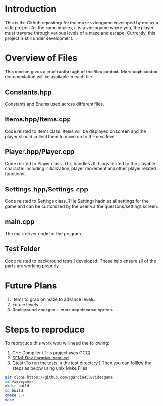 # Introduction
This is the Github repository for the maze videogame developed by me as a side project. As the name implies, 
it is a videogame where you, the player, must traverse through various levels of a maze and escape. 
Currently, this project is still under development. 

# Overview of Files
This section gives a brief runthrough of the files content. More sophiscated documentation will be available in each file. 
## Constants.hpp
Constants and Enums used across different files. 

## Items.hpp/Items.cpp
Code related to Items class. Items will be displayed on screen and the player should collect them to move on to
the next level. 

## Player.hpp/Player.cpp
Code related to Player class. This handles all things related to the playable character including initialization, player movement and other player related functions. 

## Settings.hpp/Settings.cpp 
Code related to Settings class. THe Settings hadnles all settings for the game and can be customized by the user via the questions/settings screen. 

## main.cpp
The main driver code for the program. 

## Test Folder
Code related to background tests I developed. These help ensure all of the parts are working properly. 

# Future Plans
1. Items to grab on maze to advance levels. 
2. Future levels
3. Background changes + more sophiscated sprites. 

# Steps to reproduce
To reproduce this work wou will need the following:
1. C++ Compiler (This project uses GCC)
2. [SFML Dev libraries installed ](https://www.sfml-dev.org/index.php)
3. Gtest (To run the tests in the test directory )
Then you can folllow the steps as below using unix Make Files
```bash
git clone https://github.com/ggarcia453/Videogame
cd Videogame/
mkdir build
cd build
cmake ../
make
```